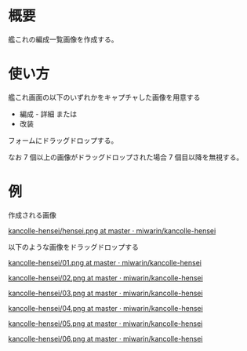 # 概要

艦これの編成一覧画像を作成する。



# 使い方

艦これ画面の以下のいずれかをキャプチャした画像を用意する

 * 編成 - 詳細 または
 * 改装

フォームにドラッグドロップする。

なお 7 個以上の画像がドラッグドロップされた場合 7 個目以降を無視する。

# 例

作成される画像

[kancolle-hensei/hensei.png at master · miwarin/kancolle-hensei](https://github.com/miwarin/kancolle-hensei/blob/master/example/hensei.png "kancolle-hensei/hensei.png at master · miwarin/kancolle-hensei")

以下のような画像をドラッグドロップする

[kancolle-hensei/01.png at master · miwarin/kancolle-hensei](https://github.com/miwarin/kancolle-hensei/blob/master/example/01.png "kancolle-hensei/01.png at master · miwarin/kancolle-hensei")

[kancolle-hensei/02.png at master · miwarin/kancolle-hensei](https://github.com/miwarin/kancolle-hensei/blob/master/example/02.png "kancolle-hensei/02.png at master · miwarin/kancolle-hensei")

[kancolle-hensei/03.png at master · miwarin/kancolle-hensei](https://github.com/miwarin/kancolle-hensei/blob/master/example/03.png "kancolle-hensei/03.png at master · miwarin/kancolle-hensei")

[kancolle-hensei/04.png at master · miwarin/kancolle-hensei](https://github.com/miwarin/kancolle-hensei/blob/master/example/04.png "kancolle-hensei/04.png at master · miwarin/kancolle-hensei")

[kancolle-hensei/05.png at master · miwarin/kancolle-hensei](https://github.com/miwarin/kancolle-hensei/blob/master/example/05.png "kancolle-hensei/05.png at master · miwarin/kancolle-hensei")

[kancolle-hensei/06.png at master · miwarin/kancolle-hensei](https://github.com/miwarin/kancolle-hensei/blob/master/example/06.png "kancolle-hensei/06.png at master · miwarin/kancolle-hensei")
